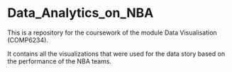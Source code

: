# Data_Analytics_on_NBA

This is a repository for the coursework of the module Data Visualisation (COMP6234).

It contains all the visualizations that were used for the data story based on the performance of the NBA teams.  
